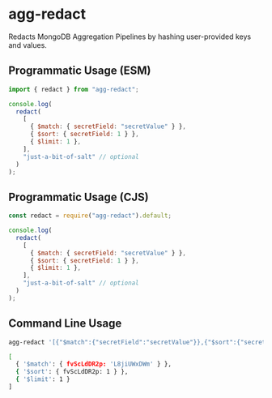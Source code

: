 # agg-redact

Redacts MongoDB Aggregation Pipelines by hashing user-provided keys and values.

## Programmatic Usage (ESM)

```js
import { redact } from "agg-redact";

console.log(
  redact(
    [
      { $match: { secretField: "secretValue" } },
      { $sort: { secretField: 1 } },
      { $limit: 1 },
    ],
    "just-a-bit-of-salt" // optional
  )
);
```

## Programmatic Usage (CJS)

```js
const redact = require("agg-redact").default;

console.log(
  redact(
    [
      { $match: { secretField: "secretValue" } },
      { $sort: { secretField: 1 } },
      { $limit: 1 },
    ],
    "just-a-bit-of-salt" // optional
  )
);
```

## Command Line Usage

```bash
agg-redact '[{"$match":{"secretField":"secretValue"}},{"$sort":{"secretField":1}},{"$limit":1}]'

[
  { '$match': { fvScLdDR2p: 'L8jiUWxDWm' } },
  { '$sort': { fvScLdDR2p: 1 } },
  { '$limit': 1 }
]
```
